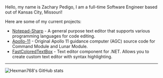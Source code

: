 Hello, my name is Zachary Pedigo, I am a full-time Software Engineer based out of Kansas City, Missouri!

Here are some of my current projects:
* [Notepad-Sharp](https://github.com/Hexman768/Notepad-Sharp) - A general purpose text editor that supports various programming languages for code editing.
* [Apollo-11](https://github.com/chrislgarry/Apollo-11) - Original Apollo 11 guidance computer (AGC) source code for Command Module and Lunar Module.
* [FastColoredTextBox](https://github.com/PavelTorgashov/FastColoredTextBox) - Text editor component for .NET. Allows you to create custom text editor with syntax highlighting.

___
![Hexman768's GitHub stats](https://github-readme-stats.vercel.app/api?username=Hexman768&show=reviews,prs_merged,prs_merged_percentage)
